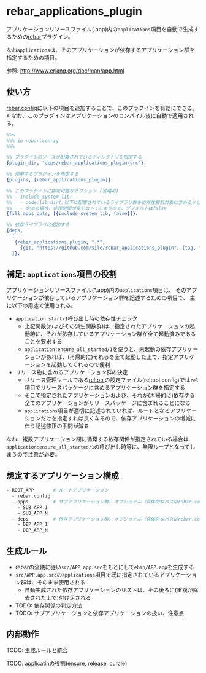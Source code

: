rebar_applications_plugin
=========================

アプリケーションリソースファイル(.app)内の`applications`項目を自動で生成するための[rebar](https://github.com/rebar/rebar)プラグイン。

なお`applications`は、そのアプリケーションが依存するアプリケーション群を指定するための項目。

参照: http://www.erlang.org/doc/man/app.html


使い方
------

[rebar.config](https://github.com/rebar/rebar/blob/master/rebar.config.sample)に以下の項目を追加することで、このプラグインを有効にできる。<br />
※ なお、このプラグインはアプリケーションのコンパイル後に自動で適用される。
```erlang
%%%
%%% in rebar.conrig
%%%

%% プラグインのソースが配置されているディレクトリを指定する
{plugin_dir, "deps/rebar_applications_plugin/src"}.

%% 使用するプラグインを指定する
{plugins, [rebar_applications_plugin]}.

%% このプラグインに指定可能なオプション (省略可)
%% - include_system_lib:
%%   - code:lib_dir()以下に配置されているライブラリ群を依存性解析対象に含めるかどうか
%%   - 含めた場合、処理時間が長くなってしまうので、デフォルトはfalse
{fill_apps_opts, [{include_system_lib, false}]}.

%% 依存ライブラリに追加する
{deps,
  [
   {rebar_applications_plugin, ".*",
     {git, "https://github.com/sile/rebar_applications_plugin", {tag, "v0.1.0"}}}
  ]}.
```

補足: `applications`項目の役割
------------------------------

アプリケーションリソースファイル(*.app)内の`applications`項目は、
そのアプリケーションが依存しているアプリケーション群を記述するための項目で、
主に以下の用途で使用される。
- `application:start/1`呼び出し時の依存性チェック
  - 上記関数(およびその派生関数群)は、指定されたアプリケーションの起動時に、それが依存しているアプリケーション群が全て起動済みであることを要求する
  - `application:ensure_all_started/1`を使うと、未起動の依存アプリケーションがあれば、(再帰的に)それらを全て起動した上で、指定アプリケーションを起動してくれるので便利
- リリース物に含めるアプリケーション群の決定
  - リリース管理ツールである[reltool](http://www.erlang.org/doc/man/reltool.html)の設定ファイル(reltool.config)では`rel`項目でリリースパッケージに含めるアプリケーション群を指定する
  - そこで指定されたアプリケーションおよび、それが(再帰的に)依存する全てのアプリケーションがリリースパッケージに含まれることになる
  - `applications`項目が適切に記述されていれば、ルートとなるアプリケーションだけを指定すれば良くなるので、依存アプリケーションの増減に伴う記述修正の手間が減る

なお、複数アプリケーション間に循環する依存関係が指定されている場合は`application:ensure_all_started/1`の呼び出し時等に、無限ループとなってしまうので注意が必要。<br />


想定するアプリケーション構成
----------------------------

```bash
- ROOT_APP       # ルートアプリケーション
  - rebar.config
  - apps         # サブアプリケーション群: オプショナル（具体的なパスはrebar.config内で変更可能）
    - SUB_APP_1
    - SUB_APP_N
  - deps         # 依存アプリケーション群: オプショナル（具体的なパスはrebar.config内で変更可能）
    - DEP_APP_1
    - DEP_APP_N
```

生成ルール
----------

- rebarの流儀に従い`src/APP.app.src`をもとにして`ebin/APP.app`を生成する
- `src/APP.app.src`の`applications`項目で既に指定されているアプリケーション群は、そのまま使用される
  - 自動生成された依存アプリケーションのリストは、その後ろに(重複が除去された上で)付け足される
- TODO: 依存関係の判定方法
- TODO: サブアプリケーションと依存アプリケーションの扱い、注意点


内部動作
--------

TODO: 生成ルールと統合

TODO: applicatinの役割(ensure, release, curcle)
